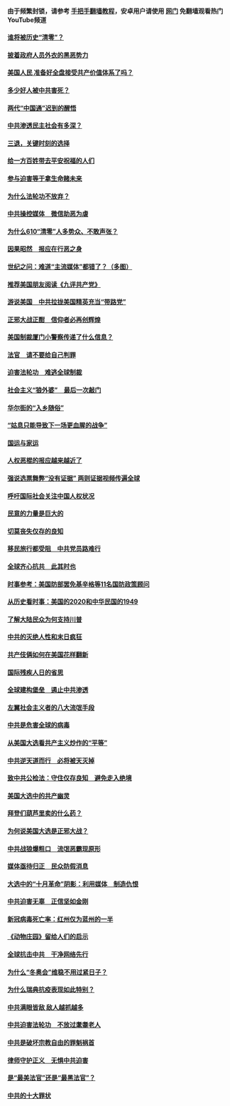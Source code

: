 #### 由于频繁封锁，请参考 [手把手翻墙教程](https://github.com/gfw-breaker/guides/wiki/)，安卓用户请使用 [网门](https://github.com/gfw-breaker/nogfw/blob/master/dl.md?t=01010500) 免翻墙观看热门YouTube频道 

#### [谁将被历史“清零”？](../pages/251/417485.md?t=01010500) 

#### [披着政府人员外衣的黑恶势力](../pages/251/417442.md?t=01010500) 

#### [美国人民 准备好全盘接受共产价值体系了吗？](../pages/251/417491.md?t=01010500) 

#### [多少好人被中共害死？](../pages/251/417144.md?t=01010500) 

#### [两代“中国通”迟到的醒悟](../pages/251/417064.md?t=01010500) 

#### [中共渗透民主社会有多深？](../pages/251/417063.md?t=01010500) 

#### [三退，关键时刻的选择](../pages/251/416969.md?t=01010500) 

#### [给一方百姓带去平安祝福的人们](../pages/251/416941.md?t=01010500) 

#### [参与迫害等于拿生命赌未来](../pages/251/416856.md?t=01010500) 

#### [为什么法轮功不放弃？](../pages/251/416864.md?t=01010500) 

#### [中共操控媒体　微信助恶为虐](../pages/251/416724.md?t=01010500) 

#### [为什么610“清零”人多势众、不敢声张？](../pages/251/416632.md?t=01010500) 

#### [因果昭然　报应在行恶之身](../pages/251/416582.md?t=01010500) 

#### [世纪之问：难道“主流媒体”都错了？（多图）](../pages/251/416571.md?t=01010500) 

#### [推荐美国朋友阅读《九评共产党》](../pages/251/416510.md?t=01010500) 

#### [游说美国　中共拉拢美国精英充当“带路党”](../pages/251/416529.md?t=01010500) 

#### [正邪大战正酣　信仰者必再创辉煌](../pages/251/416433.md?t=01010500) 

#### [美国制裁厦门小警察传递了什么信息？](../pages/251/416432.md?t=01010500) 

#### [法官　请不要给自己判罪](../pages/251/416379.md?t=01010500) 

#### [迫害法轮功　难逃全球制裁](../pages/251/416380.md?t=01010500) 

#### [社会主义“狼外婆”　最后一次敲门](../pages/251/416394.md?t=01010500) 

#### [华尔街的“入乡随俗”](../pages/251/416395.md?t=01010500) 

#### [“姑息只能导致下一场更血腥的战争”](../pages/251/416223.md?t=01010500) 

#### [国运与家运](../pages/251/416224.md?t=01010500) 

#### [人权恶棍的报应越来越近了](../pages/251/416276.md?t=01010500) 

#### [强说选票舞弊“没有证据” 两则证据视频传遍全球](../pages/251/416227.md?t=01010500) 

#### [呼吁国际社会关注中国人权状况](../pages/251/416135.md?t=01010500) 

#### [民意的力量是巨大的](../pages/251/416222.md?t=01010500) 

#### [切莫丧失仅存的良知](../pages/251/416134.md?t=01010500) 

#### [移民旅行都受阻　中共党员路难行](../pages/251/416033.md?t=01010500) 

#### [全球齐心抗共　此其时也](../pages/251/415989.md?t=01010500) 

#### [时事参考：美国防部罢免基辛格等11名国防政策顾问](../pages/251/415970.md?t=01010500) 

#### [从历史看时事：美国的2020和中华民国的1949](../pages/251/415949.md?t=01010500) 

#### [了解大陆民众为何支持川普](../pages/251/415950.md?t=01010500) 

#### [中共的灭绝人性和末日疯狂](../pages/251/415944.md?t=01010500) 

#### [共产伎俩如何在美国花样翻新](../pages/251/415908.md?t=01010500) 

#### [国际残疾人日的省思](../pages/251/415849.md?t=01010500) 

#### [全球建构堡垒　遏止中共渗透](../pages/251/415850.md?t=01010500) 

#### [左翼社会主义者的八大流氓手段](../pages/251/415802.md?t=01010500) 

#### [中共是危害全球的病毒](../pages/251/415569.md?t=01010500) 

#### [从美国大选看共产主义炒作的“平等”](../pages/251/415654.md?t=01010500) 

#### [中共逆天道而行　必将被天灭掉](../pages/251/415626.md?t=01010500) 

#### [致中共公检法：守住仅存良知　避免走入绝境](../pages/251/415627.md?t=01010500) 

#### [美国大选中的共产幽灵](../pages/251/415618.md?t=01010500) 

#### [拜登们葫芦里卖的什么药？](../pages/251/415531.md?t=01010500) 

#### [为何说美国大选是正邪大战？](../pages/251/415530.md?t=01010500) 

#### [中共战狼爆粗口　流氓恶霸现原形](../pages/251/415426.md?t=01010500) 

#### [媒体亟待归正　民众防假消息](../pages/251/415402.md?t=01010500) 

#### [大选中的“十月革命”阴影：利用媒体　制造仇恨](../pages/251/415334.md?t=01010500) 

#### [中共迫害无辜　正信坚如金刚](../pages/251/415307.md?t=01010500) 

#### [新冠病毒死亡率：红州仅为蓝州的一半](../pages/251/415164.md?t=01010500) 

#### [《动物庄园》留给人们的启示](../pages/251/415178.md?t=01010500) 

#### [全球抗击中共　干净网络先行](../pages/251/415096.md?t=01010500) 

#### [为什么“冬奥会”维稳不用过紧日子？](../pages/251/414949.md?t=01010500) 

#### [为什么瑞典抗疫表现如此特别？](../pages/251/414950.md?t=01010500) 

#### [中共满眼皆敌 敌人越抓越多](../pages/251/415053.md?t=01010500) 

#### [中共迫害法轮功　不放过耄耋老人](../pages/251/414994.md?t=01010500) 

#### [中共是破坏宗教自由的罪魁祸首](../pages/251/414901.md?t=01010500) 

#### [律师守护正义　无惧中共迫害](../pages/251/414900.md?t=01010500) 

#### [是“最美法官”还是“最黑法官”？](../pages/251/414885.md?t=01010500) 

#### [中共的十大罪状](../pages/251/414772.md?t=01010500) 

